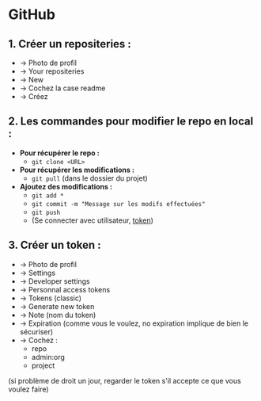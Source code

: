 # GitHub 
## 1. Créer un repositeries :
* -> Photo de profil
* -> Your repositeries
* -> New
* -> Cochez la case readme
* -> Créez


## 2. Les commandes pour modifier le repo en local :
* **Pour récupérer le repo :**
  * `git clone <URL>`
* **Pour récupérer les modifications :**
  * `git pull` (dans le dossier du projet)
* **Ajoutez des modifications :**
  * `git add *`
  * `git commit -m "Message sur les modifs effectuées"`
  * `git push`
  * (Se connecter avec utilisateur, [token](#3-créer-un-token-))

## 3. Créer un token :
* -> Photo de profil
* -> Settings
* -> Developer settings
* -> Personnal access tokens
* -> Tokens (classic)
* -> Generate new token
* -> Note (nom du token)
* -> Expiration (comme vous le voulez, no expiration implique de bien le sécuriser)
* -> Cochez :
    * repo
    * admin:org
    * project 
  
(si problème de droit un jour, regarder le token s'il accepte ce que vous voulez faire)